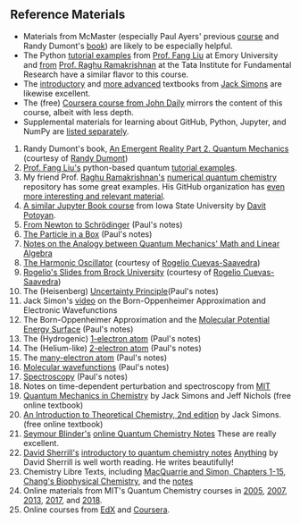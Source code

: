 ## Reference Materials
- Materials from McMaster (especially Paul Ayers' previous [course](https://qchem1.qcdevs.org/) and Randy Dumont's [book](DumontBook.pdf)) are likely to be especially helpful.
- The Python [tutorial examples](https://liu-group.github.io/) from [Prof. Fang Liu](https://flgroup.emorychem.science/) at Emory University and [from](https://github.com/raghurama123/NumQM_Basic) [Prof. Raghu Ramakrishnan](https://moldis-group.github.io/) at the Tata Institute for Fundamental Research have a similar flavor to this course.
- The [introductory](http://simons.hec.utah.edu/ITCSecondEdition/TableofContents.html) and [more advanced](http://simons.hec.utah.edu/TheoryPage/BookPDF/TableofContents.html) textbooks from [Jack Simons](http://simons.hec.utah.edu/) are likewise excellent.
- The (free) [Coursera course from John Daily](https://www.coursera.org/learn/quantum-mechanics#syllabus) mirrors the content of this course, albeit with less depth.
- Supplemental materials for learning about GitHub, Python, Jupyter, and NumPy are [listed separately](../extracredit/programming.md).

1. Randy Dumont's book, [An Emergent Reality Part 2. Quantum Mechanics](DumontBook.pdf) (courtesy of [Randy Dumont](https://chemistry.mcmaster.ca/component/comprofiler/userprofile/dumontr.html))
1. [Prof. Fang Liu's](https://flgroup.emorychem.science/) python-based quantum [tutorial examples](https://liu-group.github.io/).
1. My friend Prof. [Raghu Ramakrishnan's](https://moldis-group.github.io/) [numerical quantum chemistry](https://github.com/raghurama123/NumQM_Basic) repository has some great examples. His GitHub organization has [even more interesting and relevant material](https://github.com/raghurama123).
1. [A similar Jupyter Book course](https://dpotoyan.github.io/Chem324/intro.html) from Iowa State University by [Davit Potoyan](https://www.chem.iastate.edu/people/davit-potoyan).
1. [From Newton to Schrödinger](IntroQM.pdf) (Paul's notes)
1. [The Particle in a Box](PinBox.pdf) (Paul's notes)
1. [Notes on the Analogy between Quantum Mechanics' Math and Linear Algebra](LinAlgAnalogy.pdf)
1. [The Harmonic Oscillator](HarmonicOscillator.pdf) (courtesy of [Rogelio Cuevas-Saavedra](https://www.linkedin.com/in/rcuevass/))
1. [Rogelio's Slides from Brock University](https://github.com/PaulWAyers/IntroQChem/tree/main/linkedFiles/slides?raw=true) (courtesy of [Rogelio Cuevas-Saavedra](https://www.linkedin.com/in/rcuevass/))
1. The (Heisenberg) [Uncertainty Principle](uncertainty.pdf)(Paul's notes)
1. Jack Simon's [video](https://www.youtube.com/watch?v=Z5cq7JpsG8I) on the Born-Oppenheimer Approximation and Electronic Wavefunctions
1. The Born-Oppenheimer Approximation and the [Molecular Potential Energy Surface](PES.pdf) (Paul's notes)
1. The (Hydrogenic) [1-electron atom](Hatom.pdf) (Paul's notes)
1. The (Helium-like) [2-electron atom](2elatom.pdf) (Paul's notes)
1. The [many-electron atom](atoms.pdf) (Paul's notes)
1. [Molecular wavefunctions](molecules.pdf) (Paul's notes)
1. [Spectroscopy](spectroscopy.pdf) (Paul's notes)
1. Notes on time-dependent perturbation and spectroscopy from [MIT](https://ocw.mit.edu/courses/chemistry/5-74-introductory-quantum-mechanics-ii-spring-2009/lecture-notes/)
1. [Quantum Mechanics in Chemistry](http://simons.hec.utah.edu/TheoryPage/BookPDF/TableofContents.html) by Jack Simons and Jeff Nichols (free online textbook)
1. [An Introduction to Theoretical Chemistry, 2nd edition](http://simons.hec.utah.edu/ITCSecondEdition/TableofContents.html) by Jack Simons. (free online textbook)
1. [Seymour Blinder's](https://en.wikipedia.org/wiki/S._M._Blinder) [online Quantum Chemistry Notes](http://www.umich.edu/~chem461/) These are really excellent.
1. [David Sherrill's](https://en.wikipedia.org/wiki/David_Sherrill) [introductory to quantum chemistry notes](http://vergil.chemistry.gatech.edu/notes/quantrev/quantrev.html) [Anything](http://vergil.chemistry.gatech.edu/notes/) by David Sherrill is well worth reading. He writes beautifully!
1. Chemistry Libre Texts, including [MacQuarrie and Simon, Chapters 1-15](https://chem.libretexts.org/Bookshelves/Physical_and_Theoretical_Chemistry_Textbook_Maps/Map%3A_Physical_Chemistry_(McQuarrie_and_Simon)), [Chang's Biophysical Chemistry](https://chem.libretexts.org/Bookshelves/Physical_and_Theoretical_Chemistry_Textbook_Maps/Map%3A_Physical_Chemistry_for_the_Biosciences_(Chang)/11%3A_Quantum_Mechanics_and_Atomic_Structure), and the [notes](https://chem.libretexts.org/Bookshelves/Physical_and_Theoretical_Chemistry_Textbook_Maps/Supplemental_Modules_(Physical_and_Theoretical_Chemistry)/Quantum_Mechanics)
1. Online materials from MIT's Quantum Chemistry courses in [2005](https://ocw.mit.edu/courses/chemistry/5-73-introductory-quantum-mechanics-i-fall-2005/), [2007](https://ocw.mit.edu/courses/chemistry/5-61-physical-chemistry-fall-2007/), [2013](https://dspace.mit.edu/handle/1721.1/120336), [2017](https://ocw.mit.edu/courses/chemistry/5-61-physical-chemistry-fall-2017/), and [2018](https://ocw.mit.edu/courses/chemistry/5-73-quantum-mechanics-i-fall-2018/).
1. Online courses from [EdX](https://online-learning.harvard.edu/course/quantum-world?delta=0) and [Coursera](https://www.coursera.org/lecture/physical-chemistry/introduction-to-quantum-chemistry-i-by-dr-patrick-o-malley-yd2RD).
